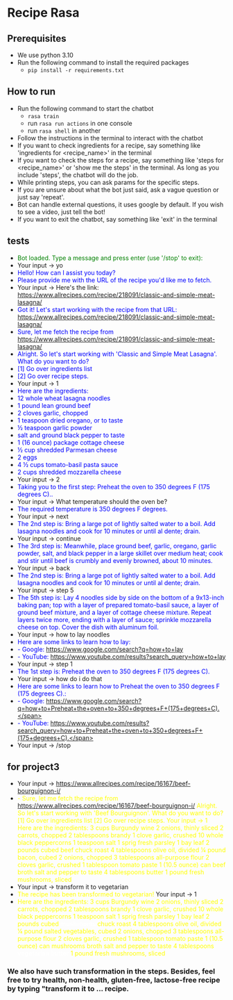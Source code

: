 # Recipe Rasa
## Prerequisites
- We use python 3.10
- Run the following command to install the required packages
  - ```pip install -r requirements.txt```


## How to run
- Run the following command to start the chatbot
  - ```rasa train```
  - run ```rasa run actions``` in one console
  - run ```rasa shell``` in another
- Follow the instructions in the terminal to interact with the chatbot
- If you want to check ingredients for a recipe, say something like 'ingredients for <recipe_name>' in the terminal
- If you want to check the steps for a recipe, say something like 'steps for <recipe_name>' or 'show me the steps' in 
the terminal. As long as you include 'steps', the chatbot will do the job.
- While printing steps, you can ask params for the specific steps.
- If you are unsure about what the bot just said, ask a vague question or just say 'repeat'.
- Bot can handle external questions, it uses google by default. If you wish to see a video, just tell the bot!
- If you want to exit the chatbot, say something like 'exit' in the terminal

## tests
- <span style="color: green;">Bot loaded. Type a message and press enter (use '/stop' to exit):</span>
- Your input ->  yo
- <span style="color: blue;">Hello! How can I assist you today?</span>
- <span style="color: blue;">Please provide me with the URL of the recipe you'd like me to fetch.</span>
- Your input ->  Here's the link: https://www.allrecipes.com/recipe/218091/classic-and-simple-meat-lasagna/
- <span style="color: blue;">Got it! Let's start working with the recipe from that URL: https://www.allrecipes.com/recipe/218091/classic-and-simple-meat-lasagna/</span>
- <span style="color: blue;">Sure, let me fetch the recipe from https://www.allrecipes.com/recipe/218091/classic-and-simple-meat-lasagna/</span>
- <span style="color: blue;">Alright. So let's start working with 'Classic and Simple Meat Lasagna'. What do you want to do?</span>
- <span style="color: blue;">[1] Go over ingredients list</span>
- <span style="color: blue;">[2] Go over recipe steps.</span>
- Your input ->  1
- <span style="color: blue;">Here are the ingredients:</span>
- <span style="color: blue;">12  whole wheat lasagna noodles</span>
- <span style="color: blue;">1 pound lean ground beef</span>
- <span style="color: blue;">2 cloves garlic, chopped</span>
- <span style="color: blue;">1 teaspoon dried oregano, or to taste</span>
- <span style="color: blue;">½ teaspoon garlic powder</span>
- <span style="color: blue;">salt and ground black pepper to taste</span>
- <span style="color: blue;">1 (16 ounce) package cottage cheese</span>
- <span style="color: blue;">½ cup shredded Parmesan cheese</span>
- <span style="color: blue;">2  eggs</span>
- <span style="color: blue;">4 ½ cups tomato-basil pasta sauce</span>
- <span style="color: blue;">2 cups shredded mozzarella cheese</span>
- Your input ->  2
- <span style="color: blue;">Taking you to the first step: Preheat the oven to 350 degrees F (175 degrees C)..</span>
- Your input ->  What temperature should the oven be?
- <span style="color: blue;">The required temperature is 350 degrees F degrees.</span>
- Your input ->  next
- <span style="color: blue;">The 2nd step is: Bring a large pot of lightly salted water to a boil. Add lasagna noodles and cook for 10 minutes or until al dente; drain.</span>
- Your input ->  continue
- <span style="color: blue;">The 3rd step is: Meanwhile, place ground beef, garlic, oregano, garlic powder, salt, and black pepper in a large skillet over medium heat; cook and stir until beef is crumbly and evenly browned, about 10 minutes.</span>
- Your input ->  back
- <span style="color: blue;">The 2nd step is: Bring a large pot of lightly salted water to a boil. Add lasagna noodles and cook for 10 minutes or until al dente; drain.</span>
- Your input ->  step 5
- <span style="color: blue;">The 5th step is: Lay 4 noodles side by side on the bottom of a 9x13-inch baking pan; top with a layer of prepared tomato-basil sauce, a layer of ground beef mixture, and a layer of cottage cheese mixture. Repeat layers twice more, ending with a layer of sauce; sprinkle mozzarella cheese on top. Cover the dish with aluminum foil.</span>
- Your input ->  how to lay noodles
- <span style="color: blue;">Here are some links to learn how to lay:</span>
- <span style="color: blue;">- Google: https://www.google.com/search?q=how+to+lay</span>
- <span style="color: blue;">- YouTube: https://www.youtube.com/results?search_query=how+to+lay</span>
- Your input ->  step 1
- <span style="color: blue;">The 1st step is: Preheat the oven to 350 degrees F (175 degrees C).</span>
- Your input ->  how do i do that
- <span style="color: blue;">Here are some links to learn how to Preheat the oven to 350 degrees F (175 degrees C).:</span>
- <span style="color: blue;">- Google: https://www.google.com/search?q=how+to+Preheat+the+oven+to+350+degrees+F+(175+degrees+C).</span>
- <span style="color: blue;">- YouTube: https://www.youtube.com/results?search_query=how+to+Preheat+the+oven+to+350+degrees+F+(175+degrees+C).</span>
- Your input -> /stop
## for project3
- Your input -> https://www.allrecipes.com/recipe/16167/beef-bourguignon-i/    
- <span style = "color: yellow;">- Sure, let me fetch the recipe from https://www.allrecipes.com/recipe/16167/beef-bourguignon-i/
Alright. So let's start working with 'Beef Bourguignon'. What do you want to do?
[1] Go over ingredients list
[2] Go over recipe steps.
Your input ->  1                                                                                     
Here are the ingredients:
3 cups Burgundy wine
2  onions, thinly sliced
2  carrots, chopped
2 tablespoons brandy
1 clove garlic, crushed
10  whole black peppercorns
1 teaspoon salt
1 sprig fresh parsley
1  bay leaf
2 pounds cubed beef chuck roast
4 tablespoons olive oil, divided
¼ pound bacon, cubed
2  onions, chopped
3 tablespoons all-purpose flour
2 cloves garlic, crushed
1 tablespoon tomato paste
1 (10.5 ounce) can beef broth
salt and pepper to taste
4 tablespoons butter
1 pound fresh mushrooms, sliced </span>
- Your input ->  transform it to vegetarian 
- <span style = "color: yellow;"> The recipe has been transformed to vegetarian! </span>
Your input ->  1    
- <span style = "color: yellow;">Here are the ingredients:
3 cups Burgundy wine
2  onions, thinly sliced
2  carrots, chopped
2 tablespoons brandy
1 clove garlic, crushed
10  whole black peppercorns
1 teaspoon salt
1 sprig fresh parsley
1  bay leaf
2 pounds cubed <b style = "color: white">mushrooms</b> chuck roast
4 tablespoons olive oil, divided
¼ pound salted vegetables, cubed
2  onions, chopped
3 tablespoons all-purpose flour
2 cloves garlic, crushed
1 tablespoon tomato paste
1 (10.5 ounce) can mushrooms broth
salt and pepper to taste
4 tablespoons <b style = "color: white">vegetarian butter</b>
1 pound fresh mushrooms, sliced</span>
### We also have such transformation in the steps. Besides, feel free to try health, non-health, gluten-free, lactose-free recipe by typing "transform it to ... recipe.


